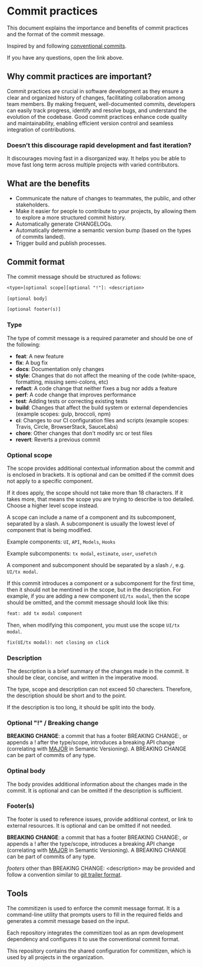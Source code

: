 # Commit practices

This document explains the importance and benefits of commit practices and the format of the commit message.

Inspired by and following [conventional commits](https://www.conventionalcommits.org/en/v1.0.0/).

If you have any questions, open the link above.

## Why commit practices are important?

Commit practices are crucial in software development as they ensure a clear and organized history of changes, facilitating collaboration among team members.
By making frequent, well-documented commits, developers can easily track progress, identify and resolve bugs, and understand the evolution of the codebase.
Good commit practices enhance code quality and maintainability, enabling efficient version control and seamless integration of contributions.

### Doesn’t this discourage rapid development and fast iteration?

It discourages moving fast in a disorganized way. It helps you be able to move fast long term across multiple projects with varied contributors.

## What are the benefits

- Communicate the nature of changes to teammates, the public, and other stakeholders.
- Make it easier for people to contribute to your projects, by allowing them to explore a more structured commit history.
- Automatically generate CHANGELOGs.
- Automatically determine a semantic version bump (based on the types of commits landed).
- Trigger build and publish processes.

## Commit format

The commit message should be structured as follows:

```txt
<type>[optional scope][optional "!"]: <description>

[optional body]

[optional footer(s)]
```

### Type

The type of commit message is a required parameter and should be one of the following:

- **feat**: A new feature
- **fix**: A bug fix
- **docs**: Documentation only changes
- **style**: Changes that do not affect the meaning of the code (white-space, formatting, missing semi-colons, etc)
- **refact**: A code change that neither fixes a bug nor adds a feature
- **perf**: A code change that improves performance
- **test**: Adding tests or correcting existing tests
- **build**: Changes that affect the build system or external dependencies (example scopes: gulp, broccoli, npm)
- **ci**: Changes to our CI configuration files and scripts (example scopes: Travis, Circle, BrowserStack, SauceLabs)
- **chore**: Other changes that don't modify src or test files
- **revert**: Reverts a previous commit

### Optional scope

The scope provides additional contextual information about the commit and is enclosed in brackets. It is optional and can be omitted if the commit does not apply to a specific component.

If it does apply, the scope should not take more than 18 characters. If it takes more, that means the scope you are trying to describe is too detailed. Choose a higher level scope instead.

A scope can include a name of a component and its subcomponent, separated by a slash. A subcomponent is usually the lowest level of component that is being modified.

Example components: `UI`, `API`, `Models`, `Hooks`

Example subcomponents: `tx modal`, `estimate`, `user`, `useFetch`

A component and subcomponent should be separated by a slash `/`, e.g. `UI/tx modal`.

If this commit introduces a component or a subcomponent for the first time, then it should not be mentined in the scope, but in the description.
For example, if you are adding a new component `UI/tx modal`, then the scope should be omitted, and the commit message should look like this:

```txt
feat: add tx modal component
```

Then, when modifying this component, you must use the scope `UI/tx modal`.

```txt
fix(UI/tx modal): not closing on click
```

### Description

The description is a brief summary of the changes made in the commit. It should be clear, concise, and written in the imperative mood.

The type, scope and description can not exceed 50 charecters. Therefore, the description should be short and to the point.

If the description is too long, it should be split into the body.

### Optional "!" / Breaking change

**BREAKING CHANGE**: a commit that has a footer BREAKING CHANGE:, or appends a ! after the type/scope, introduces a breaking API change (correlating with [MAJOR](https://semver.org/#summary) in Semantic Versioning). A BREAKING CHANGE can be part of commits of any type.

### Optinal body

The body provides additional information about the changes made in the commit. It is optional and can be omitted if the description is sufficient.

### Footer(s)

The footer is used to reference issues, provide additional context, or link to external resources. It is optional and can be omitted if not needed.

**BREAKING CHANGE**: a commit that has a footer BREAKING CHANGE:, or appends a ! after the type/scope, introduces a breaking API change (correlating with [MAJOR](https://semver.org/#summary) in Semantic Versioning). A BREAKING CHANGE can be part of commits of any type.

_footers_ other than BREAKING CHANGE: \<description\> may be provided and follow a convention similar to [git trailer format](https://git-scm.com/docs/git-interpret-trailers).

## Tools

The commitizen is used to enforce the commit message format. It is a command-line utility that prompts users to fill in the required fields and generates a commit message based on the input.

Each repository integrates the commitizen tool as an npm development dependency and configures it to use the conventional commit format.

This repository contains the shared configuration for commitizen, which is used by all projects in the organization.

